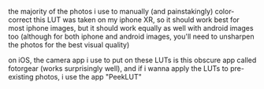 the majority of the photos i use to manually (and painstakingly) color-correct this LUT was taken on my iphone XR, so it should work best for most iphone images, but it should work equally as well with android images too (although for both iphone and android images, you'll need to unsharpen the photos for the best visual quality)

on iOS, the camera app i use to put on these LUTs is this obscure app called fotorgear (works surprisingly well), and if i wanna apply the LUTs to pre-existing photos, i use the app "PeekLUT" 
